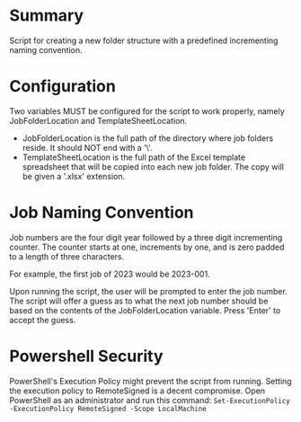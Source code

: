 # Summary
Script for creating a new folder structure with a predefined incrementing naming convention.

# Configuration

Two variables MUST be configured for the script to work properly, namely JobFolderLocation and TemplateSheetLocation.
- JobFolderLocation is the full path of the directory where job folders reside.  It should NOT end with a '\\'.
- TemplateSheetLocation is the full path of the Excel template spreadsheet that will be copied into each new job folder.  The copy will be given a '.xlsx' extension.

# Job Naming Convention

Job numbers are the four digit year followed by a three digit incrementing counter.  The counter starts at one, increments by one, and is zero padded to a length of three characters.  

For example, the first job of 2023 would be 2023-001.

Upon running the script, the user will be prompted to enter the job number.  The script will offer a guess as to what the next job number should be based on the contents of the JobFolderLocation variable.  Press 'Enter' to accept the guess.

# Powershell Security

PowerShell's Execution Policy might prevent the script from running.  Setting the execution policy to RemoteSigned is a decent compromise.  Open PowerShell as an administrator and run this command: `Set-ExecutionPolicy -ExecutionPolicy RemoteSigned -Scope LocalMachine`
